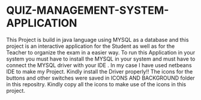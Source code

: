 # QUIZ-MANAGEMENT-SYSTEM-APPLICATION
This Project is build in java language using MYSQL as a database and this project is an interactive application for the Student as well as for the Teacher to organize the exam in a easier way.
To run this Application in your system you must have to install the MYSQL in your system and must have to connect the MYSQL driver with your IDE . In my case I have used netbeans IDE to make my Project.
Kindly install the Driver properly!!
The icons for the buttons and other switches were saved in ICONS AND BACKGROUND folder in this repositry.
Kindly copy all the icons to make use of the icons in this project.
